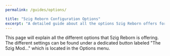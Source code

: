 ```yaml
---
permalink: /guides/options/

title: "5zig Reborn Configuration Options"
excerpt: "A detailed guide about all the options 5zig Reborn offers for you."
---
```


This page will explain all the different options that 5zig Reborn is offering.  
The different settings can be found under a dedicated button labeled "The 5zig Mod..." which is located in the Options menu.

